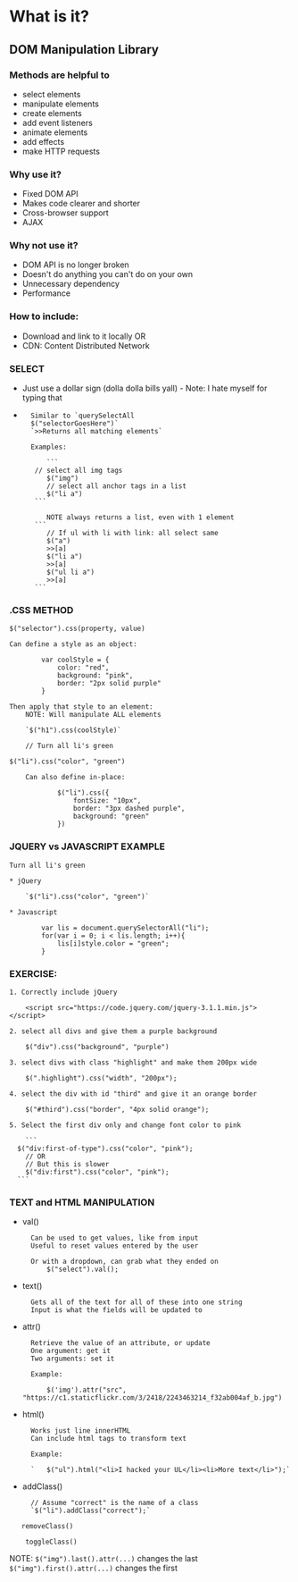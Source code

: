 # What is it?

## DOM Manipulation Library

### Methods are helpful to
* select elements
* manipulate elements
* create elements
* add event listeners
* animate elements
* add effects
* make HTTP requests


### Why use it?

* Fixed DOM API
* Makes code clearer and shorter
* Cross-browser support
* AJAX


### Why not use it?

* DOM API is no longer broken
* Doesn't do anything you can't do on your own
* Unnecessary dependency
* Performance


### How to include:

*	Download and link to it locally
	OR
*	CDN: Content Distributed Network


### SELECT

*	Just use a dollar sign (dolla dolla bills yall)
		- Note: I hate myself for typing that
*		Similar to `querySelectAll
		$("selectorGoesHere")`
		`>>Returns all matching elements`

		Examples:

			```
         // select all img tags
			$("img")
			// select all anchor tags in a list
			$("li a")
         ```

			NOTE always returns a list, even with 1 element
         ```
			// If ul with li with link: all select same
			$("a")
			>>[a]
			$("li a")
			>>[a]
			$("ul li a")
			>>[a]
         ```

### .CSS METHOD

	$("selector").css(property, value)

	Can define a style as an object:
```
		var coolStyle = {
			color: "red",
			background: "pink",
			border: "2px solid purple"
		}
```
	Then apply that style to an element:
		NOTE: Will manipulate ALL elements

		`$("h1").css(coolStyle)`

		// Turn all li's green
   `$("li").css("color", "green")`

		Can also define in-place:
```
			$("li").css({
				fontSize: "10px",
				border: "3px dashed purple",
				background: "green"
			})
```

### JQUERY vs JAVASCRIPT EXAMPLE

	Turn all li's green

	* jQuery

		`$("li").css("color", "green")`

	* Javascript
```
		var lis = document.querySelectorAll("li");
		for(var i = 0; i < lis.length; i++){
			lis[i]style.color = "green";
		}
```

### EXERCISE:

	1. Correctly include jQuery

		<script src="https://code.jquery.com/jquery-3.1.1.min.js"></script>

	2. select all divs and give them a purple background

		$("div").css("background", "purple")

	3. select divs with class "highlight" and make them 200px wide

		$(".highlight").css("width", "200px");

	4. select the div with id "third" and give it an orange border

		$("#third").css("border", "4px solid orange");

	5. Select the first div only and change font color to pink

		```
      $("div:first-of-type").css("color", "pink");
		// OR
		// But this is slower
		$("div:first").css("color", "pink");
      ```


### TEXT and HTML MANIPULATION

* val()

		Can be used to get values, like from input
		Useful to reset values entered by the user

		Or with a dropdown, can grab what they ended on
			$("select").val();

* text()

		Gets all of the text for all of these into one string
		Input is what the fields will be updated to

* attr()

		Retrieve the value of an attribute, or update
		One argument: get it
		Two arguments: set it

		Example:

			$('img').attr("src", "https://c1.staticflickr.com/3/2418/2243463214_f32ab004af_b.jpg")

* html()

		Works just line innerHTML
		Can include html tags to transform text

		Example:

		`	$("ul").html("<li>I hacked your UL</li><li>More text</li>");`

* addClass()

		// Assume "correct" is the name of a class
		`$("li").addClass("correct");`

```
   removeClass()

	toggleClass()
```
NOTE: 	`$("img").last().attr(...)` changes the last
`$("img").first().attr(...)` changes the first
